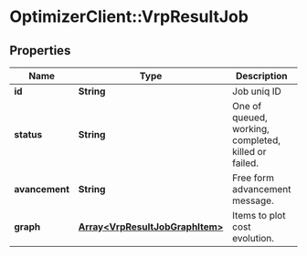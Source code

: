 # OptimizerClient::VrpResultJob

## Properties
Name | Type | Description | Notes
------------ | ------------- | ------------- | -------------
**id** | **String** | Job uniq ID | [optional] 
**status** | **String** | One of queued, working, completed, killed or failed. | [optional] 
**avancement** | **String** | Free form advancement message. | [optional] 
**graph** | [**Array&lt;VrpResultJobGraphItem&gt;**](VrpResultJobGraphItem.md) | Items to plot cost evolution. | [optional] 


